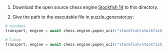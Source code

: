 1. Download the open source chess engine [Stockfish 14](https://www.dropbox.com/sh/75gzfgu7qo94pvh/AAAZLV-YmwZBDO_NEvaer87pa/Stockfish%2014?dl=0&subfolder_nav_tracking=1) to this directory.

2. Give the path to the executable file in puzzle_generator.py: 

```python
# windows
transport, engine = await chess.engine.popen_uci(r"stockfish\stockfish_win\stockfish_14.1_win_x64_avx2.exe")
```
```python
# linux
transport, engine = await chess.engine.popen_uci(r"stockfish/stockfish_linux/stockfish_15_x64")
```

